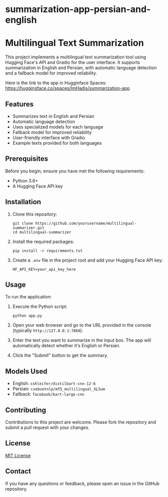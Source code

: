 # summarization-app-persian-and-english

# Multilingual Text Summarization

This project implements a multilingual text summarization tool using Hugging Face's API and Gradio for the user interface. It supports summarization in English and Persian, with automatic language detection and a fallback model for improved reliability.

Here is the link to the app in Hugginface Spaces: https://huggingface.co/spaces/ImHadis/summarization-app

## Features

- Summarizes text in English and Persian
- Automatic language detection
- Uses specialized models for each language
- Fallback model for improved reliability
- User-friendly interface with Gradio
- Example texts provided for both languages

## Prerequisites

Before you begin, ensure you have met the following requirements:

- Python 3.6+
- A Hugging Face API key

## Installation

1. Clone this repository:
   ```
   git clone https://github.com/yourusername/multilingual-summarizer.git
   cd multilingual-summarizer
   ```

2. Install the required packages:
   ```
   pip install -r requirements.txt
   ```

3. Create a `.env` file in the project root and add your Hugging Face API key:
   ```
   HF_API_KEY=your_api_key_here
   ```

## Usage

To run the application:

1. Execute the Python script:
   ```
   python app.py
   ```

2. Open your web browser and go to the URL provided in the console (typically `http://127.0.0.1:7860`).

3. Enter the text you want to summarize in the input box. The app will automatically detect whether it's English or Persian.

4. Click the "Submit" button to get the summary.

## Models Used

- English: `sshleifer/distilbart-cnn-12-6`
- Persian: `csebuetnlp/mT5_multilingual_XLSum`
- Fallback: `facebook/bart-large-cnn`

## Contributing

Contributions to this project are welcome. Please fork the repository and submit a pull request with your changes.

## License

[MIT License](https://opensource.org/licenses/MIT)

## Contact

If you have any questions or feedback, please open an issue in the GitHub repository.
